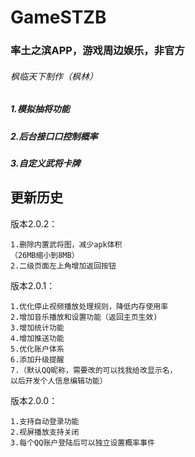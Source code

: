 # GameSTZB
### 率土之滨APP，游戏周边娱乐，非官方
###### 枫临天下制作（枫林）
##### 1.模拟抽将功能
##### 2.后台接口口控制概率
##### 3.自定义武将卡牌



## 更新历史
版本2.0.2：

    1.删除内置武将图，减少apk体积
    （26MB缩小到8MB）
    2.二级页面左上角增加返回按钮


版本2.0.1：

    1.优化停止视频播放处理规则，降低内存使用率
    2.增加音乐播放和设置功能（返回主页生效)
    3.增加统计功能
    4.增加推送功能
    5.优化账户体系
    6.添加升级提醒
    7.（默认QQ昵称，需要改的可以找我给改显示名，
    以后开发个人信息编辑功能）
版本2.0.0：

    1.支持自动登录功能
    2.视屏播放支持关闭
    3.每个QQ账户登陆后可以独立设置概率事件